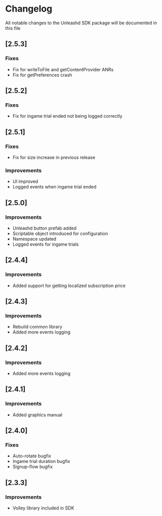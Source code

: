 # Changelog
All notable changes to the Unleashd SDK package will be documented in this file


## [2.5.3]

### Fixes
- Fix for writeToFile and getContentProvider ANRs
- Fix for getPreferences crash


## [2.5.2]

### Fixes
- Fix for ingame trial ended not being logged correctly


## [2.5.1]

### Fixes
- Fix for size increase in previous release

### Improvements
- UI improved
- Logged events when ingame trial ended


## [2.5.0]

### Improvements
- Unleashd button prefab added
- Scriptable object introduced for configuration
- Namespace updated
- Logged events for ingame trials


## [2.4.4]

### Improvements
- Added support for getting localized subscription price


## [2.4.3]

### Improvements
- Rebuild common library
- Added more events logging


## [2.4.2]

### Improvements
- Added more events logging


## [2.4.1]

### Improvements
- Added graphics manual


## [2.4.0]

### Fixes
- Auto-rotate bugfix
- Ingame trial duration bugfix
- Signup-flow bugfix


## [2.3.3]

### Improvements
- Volley library included in SDK
